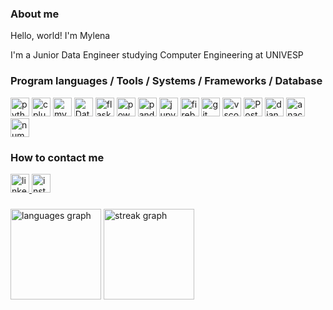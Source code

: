 ### About me
Hello, world! I'm Mylena

I'm a Junior Data Engineer studying Computer Engineering at UNIVESP

### Program languages / Tools / Systems / Frameworks / Database 

<div align="left">
  <img src="https://img.shields.io/badge/Python-666666?logo=python&logoColor=white&style=for-the-badge" height="30" alt="python logo"  />
  <img src="https://img.shields.io/badge/C++-666666?logo=cplusplus&logoColor=white&style=for-the-badge" height="30" alt="cplusplus logo"  />
  <img src="https://img.shields.io/badge/MySQL-666666?logo=mysql&logoColor=white&style=for-the-badge" height="30" alt="mysql logo"  />
  <img src="https://img.shields.io/badge/Databricks-666666?logo=Databricks&logoColor=white&style=for-the-badge" height="30" alt="Databricks logo"  />
  <img src="https://img.shields.io/badge/Flask-666666?logo=flask&logoColor=white&style=for-the-badge" height="30" alt="flask logo"  />
  <img src="https://img.shields.io/badge/power_bi-666666.svg?&style=for-the-badge&logo=powerbi&logoColor=white" height="30" alt="power-bi logo" />
  <img src="https://img.shields.io/badge/pandas-666666?logo=pandas&logoColor=white&style=for-the-badge" height="30" alt="pandas logo"  />
  <img src="https://img.shields.io/badge/Jupyter-666666?logo=jupyter&logoColor=white&style=for-the-badge" height="30" alt="jupyter logo"  />
  <img src="https://img.shields.io/badge/Firebase-666666?logo=firebase&logoColor=white&style=for-the-badge" height="30" alt="firebase logo"  />
  <img src="https://img.shields.io/badge/Git-666666?logo=git&logoColor=white&style=for-the-badge" height="30" alt="git logo"  />
  <img src="https://img.shields.io/badge/Visual Studio Code-666666?logo=visualstudiocode&logoColor=white&style=for-the-badge" height="30" alt="vscode logo"  />
  <img src="https://img.shields.io/badge/Postman-666666?style=for-the-badge&logo=Postman&logoColor=white" height="30" alt="Postman logo"/>
  <img src="https://img.shields.io/badge/Django-666666?logo=django&logoColor=white&style=for-the-badge" height="30" alt="django logo"  />
  <img src="https://img.shields.io/badge/Anaconda-666666?logo=anaconda&logoColor=white&style=for-the-badge" height="30" alt="anaconda logo"  />
  <img src="https://img.shields.io/badge/NumPy-666666?logo=numpy&logoColor=white&style=for-the-badge" height="30" alt="numpy logo"  />
</div>

### How to contact me
 <div align="left">
  <a href="https://www.linkedin.com/in/mylena13s/" target="_blank">
    <img src="https://img.shields.io/static/v1?message=LinkedIn&logo=linkedin&label=&color=666666&logoColor=white&labelColor=&style=for-the-badge" height="30" alt="linkedin logo"  />
  </a>
  <a href="https://www.instagram.com/mylena13s/" target="_blank">
    <img src="https://img.shields.io/static/v1?message=Instagram&logo=instagram&label=&color=666666&logoColor=white&labelColor=&style=for-the-badge" height="30" alt="instagram logo"  />
  </a>
</div>


###

<div align="left">
  <img src="https://github-readme-stats.vercel.app/api/top-langs?username=mylena13s&locale=en&hide_title=false&layout=compact&card_width=320&langs_count=5&theme=dracula&hide_border=true&order=2" height="145" alt="languages graph"  />
  <img src="https://streak-stats.demolab.com?user=mylena13s&locale=en&mode=daily&theme=dracula&hide_border=true&border_radius=5&date_format=M%20j%5B,%20Y%5D&order=3" height="145" alt="streak graph"  />
</div>

###

